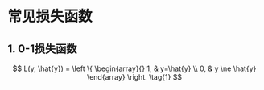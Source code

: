 # 常见损失函数

## 1. 0-1损失函数

$$
L(y, \hat{y}) = \left \{ \begin{array}{} 1, & y=\hat{y} \\ 0, & y \ne \hat{y} \end{array}  \right.  \tag{1}
$$

